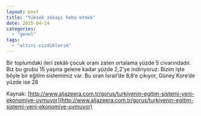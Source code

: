 ```yaml
---
layout: post
title: "Yüksek zekayı heba etmek"
date: 2015-04-14
categories: 
  - "genel"
tags: 
  - "altini-cizdiklerim"
---
```


Bir toplumdaki ileri zekâlı çocuk oranı zaten ortalama yüzde 5 civarındadır. Biz bu grubu 15 yaşına gelene kadar yüzde 2,2’ye indiriyoruz. Bizim işte böyle bir eğitim sistemimiz var. Bu oran İsrail’de 8,8’e çıkıyor, Güney Kore’de yüzde ise 28

  

Kaynak: [http://www.aljazeera.com.tr/gorus/turkiyenin-egitim-sistemi-yeni-ekonomiye-uymuyor](http://www.aljazeera.com.tr/gorus/turkiyenin-egitim-sistemi-yeni-ekonomiye-uymuyor)
